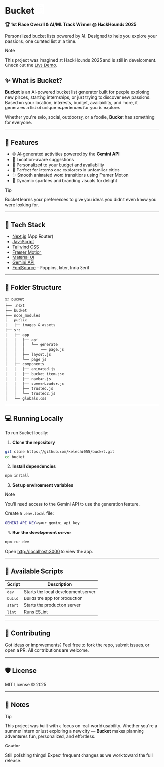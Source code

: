 
# Bucket <img src="/public/bucket-logo.png" alt="Bucket Preview" width="25"/>

**🏆 1st Place Overall & AI/ML Track Winner @ HackHounds 2025**

Personalized bucket lists powered by AI. Designed to help you explore your passions, one curated list at a time.


> [!NOTE]  
> This project was imagined at HackHounds 2025 and is still in development. Check out the [Live Demo](https://www.youtube.com/watch?v=ZKqaYJEHWIg).

## ✨ What is Bucket?

**Bucket** is an AI-powered bucket list generator built for people exploring new places, starting internships, or just trying to discover new passions. Based on your location, interests, budget, availability, and more, it generates a list of unique experiences for you to explore.

Whether you're solo, social, outdoorsy, or a foodie, **Bucket** has something for everyone.

---

## 🚀 Features

- 🌐 AI-generated activities powered by the **Gemini API**
- 📍 Location-aware suggestions
- 💸 Personalized to your budget and availability
- 🧭 Perfect for interns and explorers in unfamiliar cities
- ✨ Smooth animated word transitions using Framer Motion
- 🧠 Dynamic sparkles and branding visuals for delight

> [!TIP]  
> Bucket learns your preferences to give you ideas you didn’t even know you were looking for.

---

## 🧰 Tech Stack

- [Next.js](https://nextjs.org/) (App Router)
- [JavaScript](https://developer.mozilla.org/en-US/docs/Web/JavaScript)
- [Tailwind CSS](https://tailwindcss.com/)
- [Framer Motion](https://www.framer.com/motion/)
- [Material UI](https://mui.com/)
- [Gemini API](https://deepmind.google/technologies/gemini/)
- [FontSource](https://www.npmjs.com/package/@fontsource) – Poppins, Inter, Inria Serif

---

## 🧪 Folder Structure

```
📦 bucket
├── .next
├── bucket
├── node_modules
├── public
│   ├── images & assets
├── src
│   ├── app
│   │   ├── api
│   │   │   └── generate
│   │   │       └── page.js      
│   │   ├── layout.js
│   │   └── page.js             
│   ├── components
│   │   ├── animated.js          
│   │   ├── bucket_item.jsx      
│   │   ├── navbar.js
│   │   ├── summerLoader.js      
│   │   ├── trusted.js
│   │   └── trusted2.js
│   └── globals.css
```

---

## 💻 Running Locally

To run Bucket locally:

1. **Clone the repository**

```bash
git clone https://github.com/kelechi055/bucket.git
cd bucket
```

2. **Install dependencies**

```bash
npm install
```

3. **Set up environment variables**

> [!NOTE]  
> You’ll need access to the Gemini API to use the generation feature.

Create a `.env.local` file:

```bash
GEMINI_API_KEY=your_gemini_api_key
```

4. **Run the development server**

```bash
npm run dev
```

Open [http://localhost:3000](http://localhost:3000) to view the app.

---

## 📜 Available Scripts

| Script        | Description                        |
|---------------|------------------------------------|
| `dev`         | Starts the local development server |
| `build`       | Builds the app for production       |
| `start`       | Starts the production server        |
| `lint`        | Runs ESLint                         |

---

## 🤝 Contributing

Got ideas or improvements? Feel free to fork the repo, submit issues, or open a PR. All contributions are welcome.

---

## 🛡️ License

MIT License © 2025

---

## 🧠 Notes

> [!TIP]  
> This project was built with a focus on real-world usability. Whether you're a summer intern or just exploring a new city — **Bucket** makes planning adventures fun, personalized, and effortless.

> [!CAUTION]  
> Still polishing things! Expect frequent changes as we work toward the full release.
